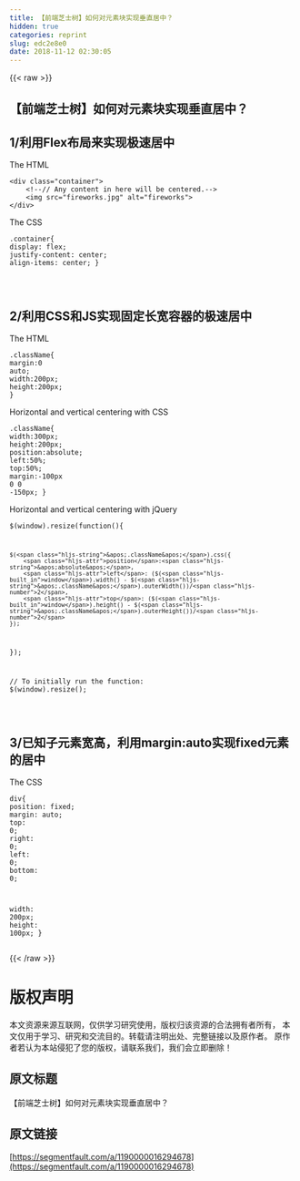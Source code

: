 ```yaml
---
title: 【前端芝士树】如何对元素块实现垂直居中？
hidden: true
categories: reprint
slug: edc2e8e0
date: 2018-11-12 02:30:05
---
```


{{< raw >}}
<h2 id="articleHeader0">&#x3010;&#x524D;&#x7AEF;&#x829D;&#x58EB;&#x6811;&#x3011;&#x5982;&#x4F55;&#x5BF9;&#x5143;&#x7D20;&#x5757;&#x5B9E;&#x73B0;&#x5782;&#x76F4;&#x5C45;&#x4E2D;&#xFF1F;</h2><h2 id="articleHeader1">1/&#x5229;&#x7528;Flex&#x5E03;&#x5C40;&#x6765;&#x5B9E;&#x73B0;&#x6781;&#x901F;&#x5C45;&#x4E2D;</h2><p>The HTML</p><div class="widget-codetool" style="display:none"><div class="widget-codetool--inner"><span class="selectCode code-tool" data-toggle="tooltip" data-placement="top" title="" data-original-title="&#x5168;&#x9009;"></span> <span type="button" class="copyCode code-tool" data-toggle="tooltip" data-placement="top" data-clipboard-text="&lt;div class=&quot;container&quot;&gt;
    &lt;!--// Any content in here will be centered.--&gt;
    &lt;img src=&quot;fireworks.jpg&quot; alt=&quot;fireworks&quot;&gt;
&lt;/div&gt;
" title="" data-original-title="&#x590D;&#x5236;"></span> <span type="button" class="saveToNote code-tool" data-toggle="tooltip" data-placement="top" title="" data-original-title="&#x653E;&#x8FDB;&#x7B14;&#x8BB0;"></span></div></div><pre class="hljs javascript"><code>&lt;div <span class="hljs-class"><span class="hljs-keyword">class</span></span>=<span class="hljs-string">&quot;container&quot;</span>&gt;
    <span class="xml"><span class="hljs-comment">&lt;!--// Any content in here will be centered.--&gt;</span>
    <span class="hljs-tag">&lt;<span class="hljs-name">img</span> <span class="hljs-attr">src</span>=<span class="hljs-string">&quot;fireworks.jpg&quot;</span> <span class="hljs-attr">alt</span>=<span class="hljs-string">&quot;fireworks&quot;</span>&gt;</span>
<span class="hljs-tag">&lt;/<span class="hljs-name">div</span>&gt;</span>
</span></code></pre><p>The CSS</p><div class="widget-codetool" style="display:none"><div class="widget-codetool--inner"><span class="selectCode code-tool" data-toggle="tooltip" data-placement="top" title="" data-original-title="&#x5168;&#x9009;"></span> <span type="button" class="copyCode code-tool" data-toggle="tooltip" data-placement="top" data-clipboard-text=".container{
    display: flex;
    justify-content: center;
    align-items: center;
}

" title="" data-original-title="&#x590D;&#x5236;"></span> <span type="button" class="saveToNote code-tool" data-toggle="tooltip" data-placement="top" title="" data-original-title="&#x653E;&#x8FDB;&#x7B14;&#x8BB0;"></span></div></div><pre class="hljs css"><code><span class="hljs-selector-class">.container</span>{
    <span class="hljs-attribute">display</span>: flex;
    <span class="hljs-attribute">justify-content</span>: center;
    <span class="hljs-attribute">align-items</span>: center;
}

</code></pre><h2 id="articleHeader2">2/&#x5229;&#x7528;CSS&#x548C;JS&#x5B9E;&#x73B0;&#x56FA;&#x5B9A;&#x957F;&#x5BBD;&#x5BB9;&#x5668;&#x7684;&#x6781;&#x901F;&#x5C45;&#x4E2D;</h2><p>The HTML</p><div class="widget-codetool" style="display:none"><div class="widget-codetool--inner"><span class="selectCode code-tool" data-toggle="tooltip" data-placement="top" title="" data-original-title="&#x5168;&#x9009;"></span> <span type="button" class="copyCode code-tool" data-toggle="tooltip" data-placement="top" data-clipboard-text=".className{
    margin:0 auto;
    width:200px;
    height:200px;
}
" title="" data-original-title="&#x590D;&#x5236;"></span> <span type="button" class="saveToNote code-tool" data-toggle="tooltip" data-placement="top" title="" data-original-title="&#x653E;&#x8FDB;&#x7B14;&#x8BB0;"></span></div></div><pre class="hljs css"><code><span class="hljs-selector-class">.className</span>{
    <span class="hljs-attribute">margin</span>:<span class="hljs-number">0</span> auto;
    <span class="hljs-attribute">width</span>:<span class="hljs-number">200px</span>;
    <span class="hljs-attribute">height</span>:<span class="hljs-number">200px</span>;
}
</code></pre><p>Horizontal and vertical centering with CSS</p><div class="widget-codetool" style="display:none"><div class="widget-codetool--inner"><span class="selectCode code-tool" data-toggle="tooltip" data-placement="top" title="" data-original-title="&#x5168;&#x9009;"></span> <span type="button" class="copyCode code-tool" data-toggle="tooltip" data-placement="top" data-clipboard-text=".className{
    width:300px;
    height:200px;
    position:absolute;
    left:50%;
    top:50%;
    margin:-100px 0 0 -150px;
}
" title="" data-original-title="&#x590D;&#x5236;"></span> <span type="button" class="saveToNote code-tool" data-toggle="tooltip" data-placement="top" title="" data-original-title="&#x653E;&#x8FDB;&#x7B14;&#x8BB0;"></span></div></div><pre class="hljs css"><code><span class="hljs-selector-class">.className</span>{
    <span class="hljs-attribute">width</span>:<span class="hljs-number">300px</span>;
    <span class="hljs-attribute">height</span>:<span class="hljs-number">200px</span>;
    <span class="hljs-attribute">position</span>:absolute;
    <span class="hljs-attribute">left</span>:<span class="hljs-number">50%</span>;
    <span class="hljs-attribute">top</span>:<span class="hljs-number">50%</span>;
    <span class="hljs-attribute">margin</span>:-<span class="hljs-number">100px</span> <span class="hljs-number">0</span> <span class="hljs-number">0</span> -<span class="hljs-number">150px</span>;
}
</code></pre><p>Horizontal and vertical centering with jQuery</p><div class="widget-codetool" style="display:none"><div class="widget-codetool--inner"><span class="selectCode code-tool" data-toggle="tooltip" data-placement="top" title="" data-original-title="&#x5168;&#x9009;"></span> <span type="button" class="copyCode code-tool" data-toggle="tooltip" data-placement="top" data-clipboard-text="$(window).resize(function(){

    $(&apos;.className&apos;).css({
        position:&apos;absolute&apos;,
        left: ($(window).width() - $(&apos;.className&apos;).outerWidth())/2,
        top: ($(window).height() - $(&apos;.className&apos;).outerHeight())/2
    });

});

// To initially run the function:
$(window).resize();

" title="" data-original-title="&#x590D;&#x5236;"></span> <span type="button" class="saveToNote code-tool" data-toggle="tooltip" data-placement="top" title="" data-original-title="&#x653E;&#x8FDB;&#x7B14;&#x8BB0;"></span></div></div><pre class="hljs javascript"><code>$(<span class="hljs-built_in">window</span>).resize(<span class="hljs-function"><span class="hljs-keyword">function</span>(<span class="hljs-params"></span>)</span>{

    $(<span class="hljs-string">&apos;.className&apos;</span>).css({
        <span class="hljs-attr">position</span>:<span class="hljs-string">&apos;absolute&apos;</span>,
        <span class="hljs-attr">left</span>: ($(<span class="hljs-built_in">window</span>).width() - $(<span class="hljs-string">&apos;.className&apos;</span>).outerWidth())/<span class="hljs-number">2</span>,
        <span class="hljs-attr">top</span>: ($(<span class="hljs-built_in">window</span>).height() - $(<span class="hljs-string">&apos;.className&apos;</span>).outerHeight())/<span class="hljs-number">2</span>
    });

});

<span class="hljs-comment">// To initially run the function:</span>
$(<span class="hljs-built_in">window</span>).resize();

</code></pre><h2 id="articleHeader3">3/&#x5DF2;&#x77E5;&#x5B50;&#x5143;&#x7D20;&#x5BBD;&#x9AD8;&#xFF0C;&#x5229;&#x7528;margin:auto&#x5B9E;&#x73B0;fixed&#x5143;&#x7D20;&#x7684;&#x5C45;&#x4E2D;</h2><p>The CSS</p><div class="widget-codetool" style="display:none"><div class="widget-codetool--inner"><span class="selectCode code-tool" data-toggle="tooltip" data-placement="top" title="" data-original-title="&#x5168;&#x9009;"></span> <span type="button" class="copyCode code-tool" data-toggle="tooltip" data-placement="top" data-clipboard-text="div{
   position: fixed;
   margin: auto;
   top: 0;
   right: 0;
   left: 0;
   bottom: 0;

   width: 200px;
   height: 100px;
}" title="" data-original-title="&#x590D;&#x5236;"></span> <span type="button" class="saveToNote code-tool" data-toggle="tooltip" data-placement="top" title="" data-original-title="&#x653E;&#x8FDB;&#x7B14;&#x8BB0;"></span></div></div><pre class="hljs css"><code><span class="hljs-selector-tag">div</span>{
   <span class="hljs-attribute">position</span>: fixed;
   <span class="hljs-attribute">margin</span>: auto;
   <span class="hljs-attribute">top</span>: <span class="hljs-number">0</span>;
   <span class="hljs-attribute">right</span>: <span class="hljs-number">0</span>;
   <span class="hljs-attribute">left</span>: <span class="hljs-number">0</span>;
   <span class="hljs-attribute">bottom</span>: <span class="hljs-number">0</span>;

   <span class="hljs-attribute">width</span>: <span class="hljs-number">200px</span>;
   <span class="hljs-attribute">height</span>: <span class="hljs-number">100px</span>;
}</code></pre>
{{< /raw >}}

# 版权声明
本文资源来源互联网，仅供学习研究使用，版权归该资源的合法拥有者所有，
本文仅用于学习、研究和交流目的。转载请注明出处、完整链接以及原作者。
原作者若认为本站侵犯了您的版权，请联系我们，我们会立即删除！

## 原文标题
【前端芝士树】如何对元素块实现垂直居中？

## 原文链接
[https://segmentfault.com/a/1190000016294678](https://segmentfault.com/a/1190000016294678)

